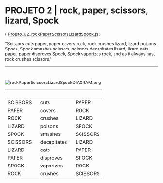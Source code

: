 # **PROJETO 2** | rock, paper, scissors, lizard, Spock
( [Projeto_02_rockPaperScissorsLizardSpock.js](https://github.com/miaslls/BLUE_Modulo_01_PROJETOS/blob/main/Projeto_02/Projeto_02_RockPaperScissorsLizardSpock.js) )

"Scissors cuts paper, paper covers rock, rock crushes lizard, lizard poisons Spock, Spock smashes scissors, scissors decapitates lizard, lizard eats paper, paper disproves Spock, Spock vaporizes rock, and as it always has, rock crushes scissors."

---

&ensp;

![rockPaperScissorsLizardSpockDIAGRAM.png](https://i.ibb.co/GxdfmX6/rock-Paper-Scissors-Lizard-Spock-DIAGRAM.png 'rock, paper, scissors, lizard, Spock DIAGRAM')

&ensp; | &ensp; | &ensp; 
---|---|---
SCISSORS | &ensp; cuts| &ensp; PAPER
PAPER | &ensp; covers | &ensp; ROCK
ROCK | &ensp; crushes | &ensp; LIZARD
LIZARD | &ensp; poisons | &ensp; SPOCK
SPOCK | &ensp; smashes | &ensp; SCISSORS
SCISSORS | &ensp; decapitates | &ensp; LIZARD
LIZARD | &ensp; eats | &ensp; PAPER
PAPER | &ensp; disproves | &ensp; SPOCK
SPOCK | &ensp; vaporizes | &ensp; ROCK
ROCK | &ensp; crushes | &ensp; SCISSORS